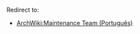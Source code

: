 Redirect to:

*   [ArchWiki:Maintenance Team (Português)](/index.php/ArchWiki:Maintenance_Team_(Portugu%C3%AAs) "ArchWiki:Maintenance Team (Português)")